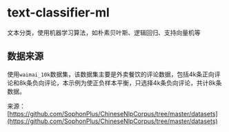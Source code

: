 # text-classifier-ml

文本分类，使用机器学习算法，如朴素贝叶斯、逻辑回归、支持向量机等

## 数据来源

使用`waimai_10k`数据集，该数据集主要是外卖餐饮的评论数据，包括4k条正向评论和8k条负向评论，本示例为使正负样本平衡，只选择4k条负向评论，共计8k条数据。

来源：[https://github.com/SophonPlus/ChineseNlpCorpus/tree/master/datasets](https://github.com/SophonPlus/ChineseNlpCorpus/tree/master/datasets)
